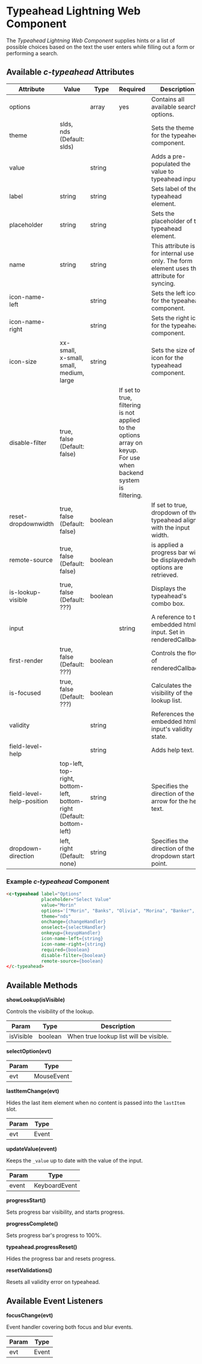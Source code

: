 # Typeahead Lightning Web Component

The *Typeahead Lightning Web Component* supplies hints or a list of possible choices based on the text the user enters while filling out a form or performing a search.

## Available *c-typeahead* Attributes

| Attribute           | Value                                   | Type    | Required                                                                                                          | Description                                                                                |
| ------------------- | --------------------------------------- | ------- | ----------------------------------------------------------------------------------------------------------------- | ------------------------------------------------------------------------------------------ |
| options             |                                         | array   | yes                                                                                                               | Contains all available search options.                                                     |
| theme               | slds, nds (Default: slds)               |         |                                                                                                                   | Sets the theme for the typeahed component.                                                 |
| value               |                                         | string  |                                                                                                                   | Adds a pre-populated the value to typeahead input.                                         |
| label               | string                                  | string  |                                                                                                                   | Sets label of the typeahead element.                                                       |
| placeholder         | string                                  | string  |                                                                                                                   | Sets the placeholder of the typeahead element.                                             |
| name                | string                                  | string  |                                                                                                                   | This attribute is for internal use only. The form element uses this attribute for syncing. |
| icon-name-left      |                                         | string  |                                                                                                                   | Sets the left icon for the typeahead component.                                            |
| icon-name-right     |                                         | string  |                                                                                                                   | Sets the right icon for the typeahead component.                                           |
| icon-size           | xx-small, x-small, small, medium, large | string  |                                                                                                                   | Sets the size of icon for the typeahead component.                                         |
| disable-filter      | true, false (Default: false)            |         | If set to true, filtering is not applied to the options array on keyup. For use when backend system is filtering. |                                                                                            |
| reset-dropdownwidth | true, false (Default: false)            | boolean |                                                                                                                   | If set to true, dropdown of the typeahead aligns with the input width.                     |
| remote-source       | true, false (Default: false)            | boolean |                                                                                                                   | is applied a progress bar will be displayedwhile options are retrieved.                    |
| is-lookup-visible   | true, false  (Default: ???)             | boolean |                                                                                                                   | Displays the typeahead's combo box.                                                        |
| input               |                                         |         | string                                                                                                            | A reference to the embedded html input. Set in renderedCallback.                           |
| first-render        | true, false (Default: ???)              | boolean |                                                                                                                   | Controls the flow of renderedCallback.                                                     |
| is-focused          | true, false (Default: ???)              | boolean |                                                                                                                   | Calculates the visibility of the lookup list.                                              |
| validity            |                                         | string  |                                                                                                                   | References the embedded html input's validity state.                                       |
| field-level-help             |   | string        |   | Adds help text.  |
| field-level-help-position   | top-left, top-right, bottom-left, bottom-right (Default: bottom-left) | string  |   | Specifies the direction of the arrow for the help text. |
| dropdown-direction   | left, right (Default: none) | string  |   | Specifies the direction of the dropdown start point. |

### Example *c-typeahead* Component

```html
<c-typeahead label="Options"
             placeholder="Select Value"
             value="Morin"
             options='["Morin", "Banks", "Olivia", "Morina", "Banker", "Adeola"]'
             theme="nds"
             onchange={changeHandler}
             onselect={selectHandler}
             onkeyup={keyupHandler}
             icon-name-left={string}
             icon-name-right={string}
             required={boolean}
             disable-filter={boolean}
             remote-source={boolean}
</c-typeahead>

```

## Available Methods

**showLookup(isVisible)**

Controls the visibility of the lookup.

| Param | Type | Description |
| --- | --- | --- |
| isVisible | boolean | When true lookup list will be visible. |

**selectOption(evt)**

| Param | Type |
| --- | --- |
| evt | MouseEvent |

**lastItemChange(evt)**

Hides the last item element when no content is passed into the `lastItem` slot.

| Param | Type |
| --- | --- |
| evt | Event |

**updateValue(event)**

Keeps the `_value` up to date with the value of the input.

| Param | Type |
| --- | --- |
| event | KeyboardEvent |

**progressStart()**

Sets progress bar visibility, and starts progress.

**progressComplete()**

Sets progress bar's progress to 100%.

**typeahead.progressReset()**

Hides the progress bar and resets progress.

**resetValidations()**

Resets all validity error on typeahead.

## Available Event Listeners

**focusChange(evt)**

Event handler covering both focus and blur events.

| Param | Type |
| --- | --- |
| evt | Event |
